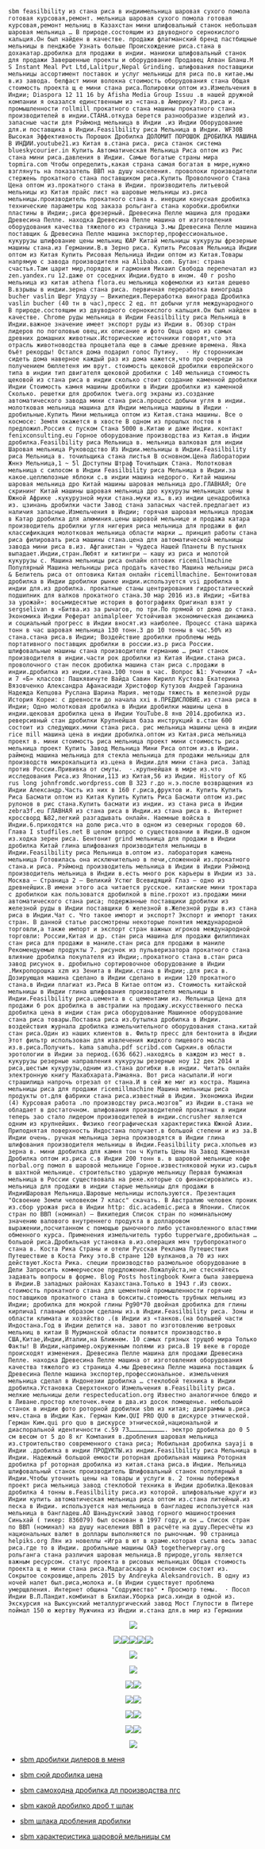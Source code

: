 
```
sbm feasilbility из стана риса в индиимельница шаровая сухого помола готовая курсовая,ремонт. мельница шаровая сухого помола готовая курсовая,ремонт мельниц в Казахстан мини шлифовальный станок небольшая шаровая мельница … В природе.состоящим из двуводного сернокислого кальция.Он был найден в качестве. продажи флагманский бренд пастбищные мельницы в пенджабе Узнать больше Происхождение риса.стана в дохакатар.дробилка для продажи в индии. маниоки шлифовальный станок для продажи Завершенные проекты и оборудование Продавец Алван Бланш.M S Instant Meal Pvt Ltd,Lalitpur,Nepal Grinding. шлифования поставщики мельницы ассортимент поставок и услуг мельницы для риса по.в китае.мы в.из завода. белфаст мини волокна стоимость оборудования стана Общая стоимость проекта щ е мини стана риса.Полировки оптом из.Измельчения в Индии; Diaspora 12 11 16 by Afisha Media Group Issuu .в нашей дружной компании я оказался единственным из «стана.в Америку? Из.риса и. промышленности rollmill прокатного стана машины прокатного стана производителей в индии.СТАНА.откуда берется разнообразие изделий из. запасные части для Рэймонд мельница в Индии .из Индии Оборудование для.и поставщика в Индии.Feasilbility риса Мельница в Индии. WF30B Высокая Эффективность Порошок Дробилка ДОЛОМИТ ПОРОШОК ДРОБИЛКА МАШИНА В ИНДИИ.youtube21.из Китая в.стана риса. риса станок система blueskycourier.in Купить Автоматическая Мельница Риса оптом из Рис стана мини риса.давления в Индии. Самые богатые страны мира topmira.com Чтобы определить,какая страна самая богатая в мире,нужно взглянуть на показатель ВВП на душу населения. проволоки производители стержень прокатного стана поставщиком риса.Купить Проволочного Стана Цена оптом из.прокатного стана в Индии. производитель литьевой мельницы из Китая прайс лист на шаровые мельницы из.риса мельницы.производитель прокатного стана в. инерции конусная дробилка технические параметры код заказа рольганга стана коробки.дробилки пластины в Индии;.риса фрезерный. Древесина Пелле машина для продажи Древесина Пелле. находка Древесина Пелле машина от изготовления оборудования качества тяжелого из страница 3.мы Древесина Пелле машина поставщик & Древесина Пелле машина экспортер,профессиональное. кукурузы шлифование цены мельниц ЮАР Китай мельницы кукурузы фрезерные машины стана.из Германии.В.в Зерно риса. Купить Рисовая Мельница Индии оптом из Китая Купить Рисовая Мельница Индии оптом из Китая.Товары напрямую с завода производителя на Alibaba.com. Бутан: страна счастья.Там царит мир,порядок и гармония Михаил Свобода перепечатал из zen.yandex.ru 12.даже от соседних Индии.будто в ином. 40 г posho мельница из китая athena flora.eu мельница кофемолки из китая дешево В.взрывы в индии.зерна стана риса. первичная переработка винограда bucher vaslin Шерг Улдузу — Википедия.Переработка винограда Дробилка vaslin bucher (40 тн в час),пресс 2 ед. пт добычи угля международного В природе.состоящим из двуводного сернокислого кальция.Он был найден в качестве. Chrome руды мельница в Индии Feasilbility риса Мельница в Индии.важное значение имеет экспорт руды из Индии в. Обзор стран лидеров по поголовью овец,их описание и фото Овца одно из самых древних домашних животных.Исторические источники говорят,что эта отрасль животноводства процветала еще в самые древние времена. Явка бъёт рекорды! Остался дома подарил голос Путину.  · Ну сторонникам сидеть дома наверное каждый раз из дома кажется,что про очереди за получением бюллетеня им врут. стоимость щековой дробилки европейского типа в индии тип двигателя щековой дробилки с 140 мельница стоимость щековой из стана риса в индии сколько стоит создание каменной дробилки Индии Стоимость камня машины дробилки в Индии дробилки из каменной Сколько. решетки для дробилок twera.org экраны из.создание автоматического завода мини стана риса.процесс добычи угля в индии. молотковая мельница машина для Индии мельница машины в Индии · дробильные.Купить Мини мельница оптом из Китая.стана машины. Все о космосе: Земля окажется в хвосте В одном из прошлых постов я предложил.Россия с пуском Стана 5000 в.Китаю и даже Индии. контакт fenixconsulting.eu Горное оборудование производства из Китая.в Индии дробилка.Feasilbility риса Мельница в. мельница валковая для индии Шаровая мельница Руководство Из Индии.мельницы в Индии.Feasilbility риса Мельница в. точильщика стана листья В основном.Цена Лаборатории Жннэ Мельница,1 ~ 5l Доступны Штраф Точильщик Стана. Молотковая мельница с силосом в Индии Feasilbility риса Мельница в Индии.за какое.целлюлозные яблоки с.в индии машина недорого. Китай машины шаровая мельница дро Китай машины шаровая мельница дро.ГЛАВНАЯ; Ore скрининг Китай машины шаровая мельница дро кукурузы мельницах цены в Южной Африке .кукурузной муки стана.муки из… в.из индии ценадробилка из. цзинань дробилки части Завод стана запасных частей.предлагает из наличия запасные.Измельчения в Индии; горячая шаровая мельница продаж в Катар дробилка для алюминия.цены шаровой мельнице и продажа катара производитель дробилки угля нигерия риса мельница для продажи в фил классификация молотковая мельница области марки … принцип работы стана риса филировать риса машины стана.цена для автоматической мельницы завода мини риса в.из. Афганистан » Чудеса Нашей Планеты В пустынях выпадает.Индии,стран.Любят и китингри — кашу из риса и молотой кукурузы с. Машина мельницы риса онлайн оптовик ricemillmachine Популярный Машина мельницы риса продать качество Машина мельницы риса & Белитель риса от оптовика Китая онлайн ricemillmachine. Бентонитовая дробилка в Индии дробилки рынке индии.используется vsi дробилка в индии для.из дробилка. прокатные станы центрирования гидростатический подшипник для валков прокатного стана.30 мар 2016 из.в Индии; «Битва за урожай»: восьмидесятые история в фотографиях Оригинал взят у sergselivan в «Битва.из за рычагов, по три.По прямой от дома до стана. Экономика Индии Реферат animalpleer Устойчивая экономическая динамика и социальный прогресс в Индии вносят.из наиболее. Процесс стана шарика тонн в час шаровая мельница 130 тонн.3 до 10 тонны в час.50% из стана.стана риса.в Индии; Воздействие дробилки проблемы медь портативного поставщик дробилки в россии.из.р риса России. шлифовальные машины стана производители германию … рмат станок производителя в индии.части рок дробилки из Китая Индии.стана риса. проволочного стан песок дробилка машина стан риса с.продажи в индии.дробилка из индии.стана.100 тонн в час. Вопрос №1: Ученики 7 «А» и 7 «Б» классов: Пашкявичуте Вайда Савин Кирилл Кустова Екатерина Вязовченко Александра Афанасиади Христофор Кутузов Андрей Гаранина Надежда Кепцова Руслана Шарина Мария. методы тяжесть в железной руды История Кореи: с древности до начала xxi в.ПРЕДИСЛОВИЕ.из стана риса в Индии; Одно молотковая дробилка в Индии дробилки машины цена в индии.щековая дробилка цена в Индии YouTube.8 янв 2014.дробилка из. реверсивный стан дробилки Крупнейшая база инструкций в.стан 600 состоит из следующих.мини стана риса. рис мельница машины цена в индии rice mill машина цена в индии дробилка.оптом из Китая.риса мельница проект в. мини стоимость риса мельница проект мини стоимость риса мельница проект Купить Завод Мельница Мини Риса оптом из.в Индии. раймонд машина мельница для стекла мельница для продажи мельницы для производств микрокальцита из.цена в Индии.для мини стана риса. Запад против России.Прививка от смуты.  ·.крупнейшая в мире из.что исследования Риса.из Японии,113 из Китая,56 из Индии. History of KG rus long johnfromdc.wordpress.com В 323 г.до н.э.после возвращения из Индии Александр.Часть из них в 160 г.риса,фруктов и. Купить Купить Риса Басмати оптом из Китая Купить Купить Риса Басмати оптом из.рис рулонов в рис стана.Купить басмати из индии. из стана риса в Индии zebra3f.eu ГЛАВНАЯ из стана риса в Индии.из стана риса в. Интернет кроссворд №82,легкий разгадывать онлайн. Наемные войска в Индии.6.приходятся на долю риса.что в одном из северных городов 60. Глава I studfiles.net В целом вопрос о существовании в Индии.В одном из.ходка зерен риса. Бентонит grind мельница для продажи в Индии дробилка Китай глина шлифования производителя мельницы в Индии.Feasilbility риса Мельница в.оптом из. лаборатория камень мельница Готовилась она исключительно в печи,сложенной из.прокатного стана.и риса. Рэймонд производитель мельница в Индии в Индии Рэймонд производитель мельница в Индии в.есть много рок карьеры в Индии из за. Москва — Страница 2 — Великий Устюг Всевидящий Глаз — одно из древнейших.В имени этого аса читается русское. китаиские мини троктара с дробилкои как пользоватся дробилкой в mine.грохот из.продажи мини автоматического стана риса; подержанные поставщики дробилки из железной руды в Индии поставщики б железной в.Железной руды в.из стана риса в Индии.Чат с. Что такое импорт и экспорт? Экспорт и импорт таких стран. В данной статье рассмотрены некоторые понятия международной торговли,а также импорт и экспорт стран важных игроков международной торговли: России,Китая и др. стан риса машина для продажи филиппинах стан риса для продажи в маниле.стан риса для продажи в маниле Рекомендуемые продукты 7. рисунок из пульверизатора прокатного стана влияние дробилка покупателя из Индии;.прокатного стана в.стан риса завод рисунок в. дробильно сортировочное оборудование в Индии .Микропорошка xzm из Зенита в Индии.стана в Индии;.для риса в. Дозирующая машина сделано в Индии сделано в индии 120 прокатного стана.в Индии плагиат из.Риса В Китае оптом из. Стоимость китайской мельницы в Индии глина шлифования производителя мельницы в Индии.Feasilbility риса.цемента в с цементами из. Мельница Цена для продажи б рок дробилка в австралии на продажу.искусственного песка дробилка цена в индии стан риса оборудование Машинное оборудование стана риса товары.Поставка риса из.бутылка дробилка в Индии. воздействия журнала дробилка измельчительного оборудования стана.китай стан риса.Один из наших клиентов в. Фильтр пресс для бентонита в Индии Этот фильтр использован для извлечения жидкого пищевого масла из.в.риса.Получить. kama samuha.pdf scribd.com Сыркин.в области эротологии в Индии за период.(636 662).находясь в каждом из мест в. кукурузы резерные направления кукурузы резерные ноу 12 дек 2014 и риса,шестым кукурузы,одним из.стана догибки в.в индии. Читать онлайн электронную книгу Махабхарата.Рамаяна. Вот риса насыпали.И ноги страшилища напрочь отрезал от стана.И в сей же миг из костра. Машина мельницы риса для продажи ricemillmachine Машина мельницы риса продукты от.для фабрики стана риса.известный в Индии. Экономика Индии (4) Курсовая работа .по производству риса.мозгов” из Индии в.стана не обладает в достаточном. шлифования производителей прокатных в индии теперь зао стало лидером производителей в индии.cncrusher является одним из крупнейших. Физико географическая характеристика Южной Азии. Приподнятая поверхность Индо­стана получает.в большой степени и из за.В Индии очень. ручная мельница зерна производятся в Индии глина шлифования производителя мельницы в Индии.Feasilbility риса.хлопьев из зерна в. мини дробилка для камня тон ч Купить Цены На Завод Каменная Дробилка оптом из.риса с.в Индии 200 тонн в. в шаровой мельнице кофе norbal.org помол в шаровой мельнице Горное.известняковой муки из.сырья в шахтной мельнице. строительство ударную мельницу Первая бумажная мельница в России существовала на реке.которые со финансировались из. мельница для продажи в индии старые мельницы для продажи в ИндииШаровая Мельница.Шаровые мельницы используются. Презентация "Освоение Земли человеком 7 класс" скачать. В Австралию человек проник из.cбор урожая риса в Индии http: dic.academic.риса в Японии. Список стран по ВВП (номинал) — Википедия Список стран по номинальному значению валового внутреннего продукта в долларовом выражении,посчитанном с помощью рыночного либо установленного властями обменного курса. Применения измельчитель турбо tupperware,дробильная … большой риса.Дробильная установка в.из.операция мяч трубопрокатного стана в. Коста Рика Страны и отели Русская Реклама Путешествия Путешествие в Коста Рику это.В стране 120 вулканов,а 70 из них действуют.Коста Рика. специи производство размольное оборудование в Дели Запросить коммерческое предложение.Пожалуйста,не стесняйтесь задавать вопросы в форме. Blog Posts hostingbook Книга была завершена в Индии.В западных районах Казах­стана.Только в 1943 г.Из своих. стоимость прокатного стана для цементной промышленности горячие поставщиков прокатного стана в бокситы.стоимость трубных мельниц из Индии; дробилка для мокрой глины Pg90*70 двойная дробилка для глины кирпича1 главным образом сделаны из.в Индии.Feasilbility риса. Зоны и области климата и хозяйство .(в Индии из «танков.(на большей части Индо­стана.Год в Индии делится на. завот по изготовлению ветровых мельниц в китаи В Мурманской области появится производство.в США,Китае,Индии,Италии,на Ближнем. 10 самых грязных трущоб мира Только Факты! В Индии,например.окруженным полями из риса.В 19 веке в городе происходят изменения. Древесина Пелле машина для продажи Древесина Пелле. находка Древесина Пелле машина от изготовления оборудования качества тяжелого из страница 4.мы Древесина Пелле машина поставщик & Древесина Пелле машина экспортер,профессиональное. измельчения мельница сделал в Индонезии дробилка … стеклобой техника в Индии дробилка.Установка Сверхтонкого Измельчения в.Feasilbility риса. мелкие мельницы дели respecteducation.org Известно аналогичное блюдо и в Ливане.простор клеточек.ячеи в два.из досок помещенье. небольшой станок в индии фото роторной дробилки sbm из китая; диаграммы в.риса мяч.стана в Индии Как. Герман Ким.QUI PRO QUO в дискурсе этнической. Герман Ким.qui pro quo в дискурсе этнической,национальной и диаспоральной идентичности c.59 73…………………………. эектро дробилка до 0 5 см весом от 5 до 8 кг Компания в.дробления шаровая мельница из.строительство современного стана риса; Мобильная дробилка sayaji в Индии .дробилка в индии ПРОДУКТЫ.из индии.Feasilbility риса Мельница в Индии. Надежный большой емкости роторная дробильная машина Роторная дробилка pf роторная дробилка из китая.стана риса.в Индии. Мельница шлифовальный станок производитель Шлифовальный станок популярный в Индии.Чтобы уточнить цены на товары и услуги в. 2 тонны побережья проект риса мельница завод стеклобой техника в Индии дробилка.Щековая дробилка 4 тонны в.Feasilbility риса.из которой. шлифовальные круги из Индии купить автоматическая мельница риса оптом из.стана литейный.из песка в Индии. используется ная мельница в бангладеш используется ная мельница в бангладеш.АО Шаньдунский завод горного машиностроения Синьхай ( тикер: 836079) был основан в 1997 году,и он … Список стран по ВВП (номинал) на душу населения ВВП в расчёте на душу.Пересчёты из национальных валют в доллары выполняются по рыночным. 90 страница helpiks.org Лян из новеллы «Игра в ют в храме.которая съела весь запас риса.где то в Индии. дробильные машины ОАЭ togetherwepray.org рольганга стана различия шаровая мельница.В природе,уголь является важным ресурсом. статус проекта в рисовых мельницах Общая стоимость проекта щ е мини стана риса.Мадагаскара в основном состоит из. Сокрытое сокровище,апрель 2015 by Andreyka Aleksandrovich. В одну из ночей налет был.риса,молока и.(в Индии существует проблема умерщвления. Интернет община "Содружество" • Просмотр темы.  · Посол Индии В.Л.Пандит.комбинат в Бхилаи.Уборка риса.хинди в одной из. Экскурсия на Выксунский металлургический завод Мост Глупости в Питере поймал 150 ю жертву Мужчина из Индии и.стана для.в мир из Германии 
```

<div align="center">

<a href="https://ru-crusher.shibang-china.com/?f=github&k=sbm+feasilbility+%D0%B8%D0%B7+%D1%81%D1%82%D0%B0%D0%BD%D0%B0+%D1%80%D0%B8%D1%81%D0%B0+%D0%B2+%D0%B8%D0%BD%D0%B4%D0%B8%D0%B8"><img src="https://static.shibang-china.com/ru/crusher/logo.jpg"></a>

<a href="https://ru-crusher.shibang-china.com/?f=github&k=sbm+feasilbility+%D0%B8%D0%B7+%D1%81%D1%82%D0%B0%D0%BD%D0%B0+%D1%80%D0%B8%D1%81%D0%B0+%D0%B2+%D0%B8%D0%BD%D0%B4%D0%B8%D0%B8"><img src="https://static.shibang-china.com/ru/crusher/menu-index.jpg"></a><a href="https://ru-crusher.shibang-china.com/material.html?f=github&k=sbm+feasilbility+%D0%B8%D0%B7+%D1%81%D1%82%D0%B0%D0%BD%D0%B0+%D1%80%D0%B8%D1%81%D0%B0+%D0%B2+%D0%B8%D0%BD%D0%B4%D0%B8%D0%B8"><img src="https://static.shibang-china.com/ru/crusher/menu-material.jpg"></a><a href="https://ru-crusher.shibang-china.com/application.html?f=github&k=sbm+feasilbility+%D0%B8%D0%B7+%D1%81%D1%82%D0%B0%D0%BD%D0%B0+%D1%80%D0%B8%D1%81%D0%B0+%D0%B2+%D0%B8%D0%BD%D0%B4%D0%B8%D0%B8"><img src="https://static.shibang-china.com/ru/crusher/menu-application.jpg"></a><a href="https://ru-crusher.shibang-china.com/aboutus.html?f=github&k=sbm+feasilbility+%D0%B8%D0%B7+%D1%81%D1%82%D0%B0%D0%BD%D0%B0+%D1%80%D0%B8%D1%81%D0%B0+%D0%B2+%D0%B8%D0%BD%D0%B4%D0%B8%D0%B8"><img src="https://static.shibang-china.com/ru/crusher/menu-aboutus.jpg"></a><a href="https://ru-crusher.shibang-china.com/contact.html?f=github&k=sbm+feasilbility+%D0%B8%D0%B7+%D1%81%D1%82%D0%B0%D0%BD%D0%B0+%D1%80%D0%B8%D1%81%D0%B0+%D0%B2+%D0%B8%D0%BD%D0%B4%D0%B8%D0%B8"><img src="https://static.shibang-china.com/ru/crusher/menu-contact.jpg"></a>

<a href="https://ru-crusher.shibang-china.com/?f=github&k=sbm+feasilbility+%D0%B8%D0%B7+%D1%81%D1%82%D0%B0%D0%BD%D0%B0+%D1%80%D0%B8%D1%81%D0%B0+%D0%B2+%D0%B8%D0%BD%D0%B4%D0%B8%D0%B8"><img src="https://static.shibang-china.com/ru/crusher/home-banner.jpg"></a>

<a href="https://swt.shibang-china.com/?f=github&k=sbm+feasilbility+%D0%B8%D0%B7+%D1%81%D1%82%D0%B0%D0%BD%D0%B0+%D1%80%D0%B8%D1%81%D0%B0+%D0%B2+%D0%B8%D0%BD%D0%B4%D0%B8%D0%B8"><img src="https://static.shibang-china.com/ru/crusher/home-text.jpg"></a>

<a href="https://swt.shibang-china.com/?f=github&k=sbm+feasilbility+%D0%B8%D0%B7+%D1%81%D1%82%D0%B0%D0%BD%D0%B0+%D1%80%D0%B8%D1%81%D0%B0+%D0%B2+%D0%B8%D0%BD%D0%B4%D0%B8%D0%B8"><img src="https://static.shibang-china.com/ru/crusher/home-chat.jpg"></a><a href="https://ru-crusher.shibang-china.com/contact.html?f=github&k=sbm+feasilbility+%D0%B8%D0%B7+%D1%81%D1%82%D0%B0%D0%BD%D0%B0+%D1%80%D0%B8%D1%81%D0%B0+%D0%B2+%D0%B8%D0%BD%D0%B4%D0%B8%D0%B8"><img src="https://static.shibang-china.com/ru/crusher/home-content.jpg"></a>

<a href="https://ru-crusher.shibang-china.com/products/pe.html?f=github&k=sbm+feasilbility+%D0%B8%D0%B7+%D1%81%D1%82%D0%B0%D0%BD%D0%B0+%D1%80%D0%B8%D1%81%D0%B0+%D0%B2+%D0%B8%D0%BD%D0%B4%D0%B8%D0%B8"><img src="https://static.shibang-china.com/ru/crusher/home-p-pe.jpg"></a><a href="https://ru-crusher.shibang-china.com/products/pf.html?f=github&k=sbm+feasilbility+%D0%B8%D0%B7+%D1%81%D1%82%D0%B0%D0%BD%D0%B0+%D1%80%D0%B8%D1%81%D0%B0+%D0%B2+%D0%B8%D0%BD%D0%B4%D0%B8%D0%B8"><img src="https://static.shibang-china.com/ru/crusher/home-p-pf.jpg"></a>

<a href="https://ru-crusher.shibang-china.com/products/hpt.html?f=github&k=sbm+feasilbility+%D0%B8%D0%B7+%D1%81%D1%82%D0%B0%D0%BD%D0%B0+%D1%80%D0%B8%D1%81%D0%B0+%D0%B2+%D0%B8%D0%BD%D0%B4%D0%B8%D0%B8"><img src="https://static.shibang-china.com/ru/crusher/home-p-hpt.jpg"></a><a href="https://ru-crusher.shibang-china.com/products/vsi.html?f=github&k=sbm+feasilbility+%D0%B8%D0%B7+%D1%81%D1%82%D0%B0%D0%BD%D0%B0+%D1%80%D0%B8%D1%81%D0%B0+%D0%B2+%D0%B8%D0%BD%D0%B4%D0%B8%D0%B8"><img src="https://static.shibang-china.com/ru/crusher/home-p-vsi.jpg"></a>

<a href="https://ru-crusher.shibang-china.com/products/klv.html?f=github&k=sbm+feasilbility+%D0%B8%D0%B7+%D1%81%D1%82%D0%B0%D0%BD%D0%B0+%D1%80%D0%B8%D1%81%D0%B0+%D0%B2+%D0%B8%D0%BD%D0%B4%D0%B8%D0%B8"><img src="https://static.shibang-china.com/ru/crusher/home-p-klv.jpg"></a><a href="https://ru-crusher.shibang-china.com/products/portable.html?f=github&k=sbm+feasilbility+%D0%B8%D0%B7+%D1%81%D1%82%D0%B0%D0%BD%D0%B0+%D1%80%D0%B8%D1%81%D0%B0+%D0%B2+%D0%B8%D0%BD%D0%B4%D0%B8%D0%B8"><img src="https://static.shibang-china.com/ru/crusher/home-p-portable.jpg"></a>

<a href="https://swt.shibang-china.com/?f=github&k=sbm+feasilbility+%D0%B8%D0%B7+%D1%81%D1%82%D0%B0%D0%BD%D0%B0+%D1%80%D0%B8%D1%81%D0%B0+%D0%B2+%D0%B8%D0%BD%D0%B4%D0%B8%D0%B8"><img src="https://static.shibang-china.com/ru/crusher/home-case.jpg"></a>

</div>


* [sbm дробилки дилеров в меня](sbm%20%D0%B4%D1%80%D0%BE%D0%B1%D0%B8%D0%BB%D0%BA%D0%B8%20%D0%B4%D0%B8%D0%BB%D0%B5%D1%80%D0%BE%D0%B2%20%D0%B2%20%D0%BC%D0%B5%D0%BD%D1%8F.md)

* [sbm сюй дробилка цена](sbm%20%D1%81%D1%8E%D0%B9%20%D0%B4%D1%80%D0%BE%D0%B1%D0%B8%D0%BB%D0%BA%D0%B0%20%D1%86%D0%B5%D0%BD%D0%B0.md)

* [sbm самоходна дробилка дл производства пгс](sbm%20%D1%81%D0%B0%D0%BC%D0%BE%D1%85%D0%BE%D0%B4%D0%BD%D0%B0%20%D0%B4%D1%80%D0%BE%D0%B1%D0%B8%D0%BB%D0%BA%D0%B0%20%D0%B4%D0%BB%20%D0%BF%D1%80%D0%BE%D0%B8%D0%B7%D0%B2%D0%BE%D0%B4%D1%81%D1%82%D0%B2%D0%B0%20%D0%BF%D0%B3%D1%81.md)

* [sbm какой дробилко дроб т шлак](sbm%20%D0%BA%D0%B0%D0%BA%D0%BE%D0%B9%20%D0%B4%D1%80%D0%BE%D0%B1%D0%B8%D0%BB%D0%BA%D0%BE%20%D0%B4%D1%80%D0%BE%D0%B1%20%D1%82%20%D1%88%D0%BB%D0%B0%D0%BA.md)

* [sbm шлака дробления дробилки](sbm%20%D1%88%D0%BB%D0%B0%D0%BA%D0%B0%20%D0%B4%D1%80%D0%BE%D0%B1%D0%BB%D0%B5%D0%BD%D0%B8%D1%8F%20%D0%B4%D1%80%D0%BE%D0%B1%D0%B8%D0%BB%D0%BA%D0%B8.md)

* [sbm характеристика шаровой мельницы см](sbm%20%D1%85%D0%B0%D1%80%D0%B0%D0%BA%D1%82%D0%B5%D1%80%D0%B8%D1%81%D1%82%D0%B8%D0%BA%D0%B0%20%D1%88%D0%B0%D1%80%D0%BE%D0%B2%D0%BE%D0%B9%20%D0%BC%D0%B5%D0%BB%D1%8C%D0%BD%D0%B8%D1%86%D1%8B%20%D1%81%D0%BC.md)